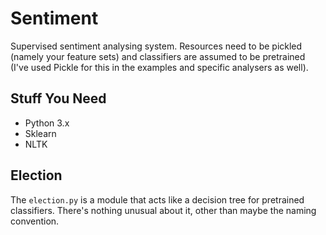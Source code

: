 # Sentiment

Supervised sentiment analysing system. Resources need to be pickled (namely your feature sets) and classifiers are assumed to be pretrained (I've used Pickle for this in the examples and specific analysers as well).

## Stuff You Need

- Python 3.x
- Sklearn
- NLTK

## Election

The `election.py` is a module that acts like a decision tree for pretrained classifiers. There's nothing unusual about it, other than maybe the naming convention.
